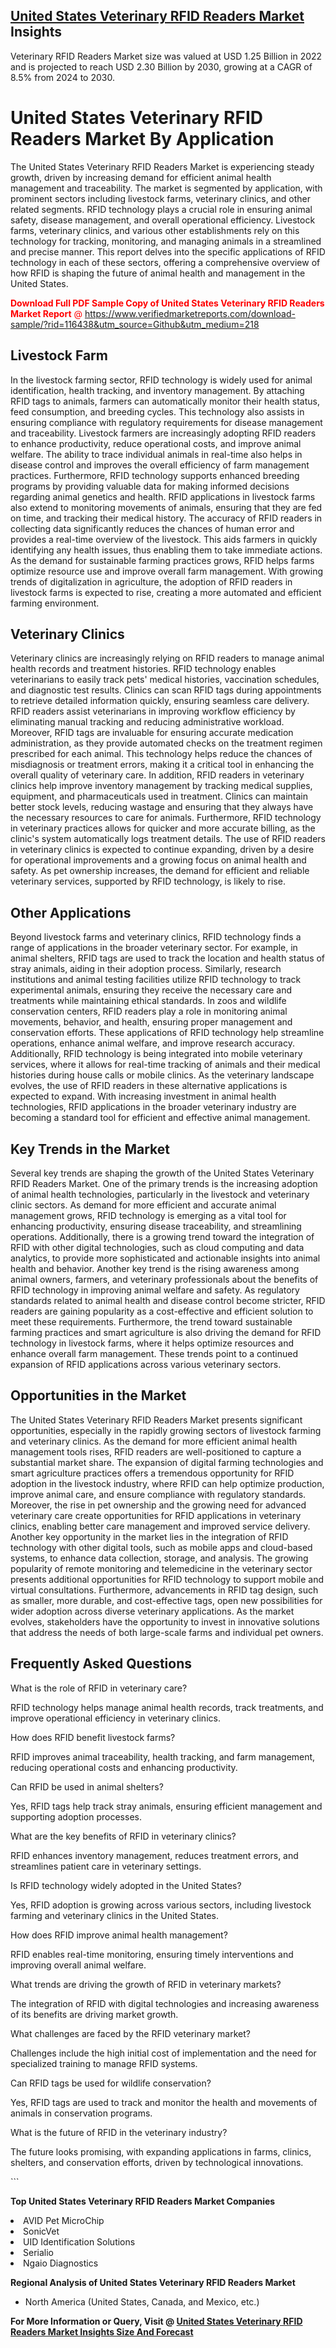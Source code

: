 <h2><a href="https://www.verifiedmarketreports.com/download-sample/?rid=116438&amp;utm_source=Github&amp;utm_medium=218" target="_blank">United States Veterinary RFID Readers Market</a> Insights</h2><p>Veterinary RFID Readers Market size was valued at USD 1.25 Billion in 2022 and is projected to reach USD 2.30 Billion by 2030, growing at a CAGR of 8.5% from 2024 to 2030.</p><p> <h1>United States Veterinary RFID Readers Market By Application</h1> <p>The United States Veterinary RFID Readers Market is experiencing steady growth, driven by increasing demand for efficient animal health management and traceability. The market is segmented by application, with prominent sectors including livestock farms, veterinary clinics, and other related segments. RFID technology plays a crucial role in ensuring animal safety, disease management, and overall operational efficiency. Livestock farms, veterinary clinics, and various other establishments rely on this technology for tracking, monitoring, and managing animals in a streamlined and precise manner. This report delves into the specific applications of RFID technology in each of these sectors, offering a comprehensive overview of how RFID is shaping the future of animal health and management in the United States. <p><span class=""><span style="color: #ff0000;"><strong>Download Full PDF Sample Copy of United States Veterinary RFID Readers Market Report</strong> @ </span><a href="https://www.verifiedmarketreports.com/download-sample/?rid=116438&amp;utm_source=Github&amp;utm_medium=218" target="_blank">https://www.verifiedmarketreports.com/download-sample/?rid=116438&amp;utm_source=Github&amp;utm_medium=218</a></span></p> </p> <h2>Livestock Farm</h2> <p>In the livestock farming sector, RFID technology is widely used for animal identification, health tracking, and inventory management. By attaching RFID tags to animals, farmers can automatically monitor their health status, feed consumption, and breeding cycles. This technology also assists in ensuring compliance with regulatory requirements for disease management and traceability. Livestock farmers are increasingly adopting RFID readers to enhance productivity, reduce operational costs, and improve animal welfare. The ability to trace individual animals in real-time also helps in disease control and improves the overall efficiency of farm management practices. Furthermore, RFID technology supports enhanced breeding programs by providing valuable data for making informed decisions regarding animal genetics and health. RFID applications in livestock farms also extend to monitoring movements of animals, ensuring that they are fed on time, and tracking their medical history. The accuracy of RFID readers in collecting data significantly reduces the chances of human error and provides a real-time overview of the livestock. This aids farmers in quickly identifying any health issues, thus enabling them to take immediate actions. As the demand for sustainable farming practices grows, RFID helps farms optimize resource use and improve overall farm management. With growing trends of digitalization in agriculture, the adoption of RFID readers in livestock farms is expected to rise, creating a more automated and efficient farming environment. <h2>Veterinary Clinics</h2> <p>Veterinary clinics are increasingly relying on RFID readers to manage animal health records and treatment histories. RFID technology enables veterinarians to easily track pets' medical histories, vaccination schedules, and diagnostic test results. Clinics can scan RFID tags during appointments to retrieve detailed information quickly, ensuring seamless care delivery. RFID readers assist veterinarians in improving workflow efficiency by eliminating manual tracking and reducing administrative workload. Moreover, RFID tags are invaluable for ensuring accurate medication administration, as they provide automated checks on the treatment regimen prescribed for each animal. This technology helps reduce the chances of misdiagnosis or treatment errors, making it a critical tool in enhancing the overall quality of veterinary care. In addition, RFID readers in veterinary clinics help improve inventory management by tracking medical supplies, equipment, and pharmaceuticals used in treatment. Clinics can maintain better stock levels, reducing wastage and ensuring that they always have the necessary resources to care for animals. Furthermore, RFID technology in veterinary practices allows for quicker and more accurate billing, as the clinic's system automatically logs treatment details. The use of RFID readers in veterinary clinics is expected to continue expanding, driven by a desire for operational improvements and a growing focus on animal health and safety. As pet ownership increases, the demand for efficient and reliable veterinary services, supported by RFID technology, is likely to rise. <h2>Other Applications</h2> <p>Beyond livestock farms and veterinary clinics, RFID technology finds a range of applications in the broader veterinary sector. For example, in animal shelters, RFID tags are used to track the location and health status of stray animals, aiding in their adoption process. Similarly, research institutions and animal testing facilities utilize RFID technology to track experimental animals, ensuring they receive the necessary care and treatments while maintaining ethical standards. In zoos and wildlife conservation centers, RFID readers play a role in monitoring animal movements, behavior, and health, ensuring proper management and conservation efforts. These applications of RFID technology help streamline operations, enhance animal welfare, and improve research accuracy. Additionally, RFID technology is being integrated into mobile veterinary services, where it allows for real-time tracking of animals and their medical histories during house calls or mobile clinics. As the veterinary landscape evolves, the use of RFID readers in these alternative applications is expected to expand. With increasing investment in animal health technologies, RFID applications in the broader veterinary industry are becoming a standard tool for efficient and effective animal management. <h2>Key Trends in the Market</h2> <p>Several key trends are shaping the growth of the United States Veterinary RFID Readers Market. One of the primary trends is the increasing adoption of animal health technologies, particularly in the livestock and veterinary clinic sectors. As demand for more efficient and accurate animal management grows, RFID technology is emerging as a vital tool for enhancing productivity, ensuring disease traceability, and streamlining operations. Additionally, there is a growing trend toward the integration of RFID with other digital technologies, such as cloud computing and data analytics, to provide more sophisticated and actionable insights into animal health and behavior. Another key trend is the rising awareness among animal owners, farmers, and veterinary professionals about the benefits of RFID technology in improving animal welfare and safety. As regulatory standards related to animal health and disease control become stricter, RFID readers are gaining popularity as a cost-effective and efficient solution to meet these requirements. Furthermore, the trend toward sustainable farming practices and smart agriculture is also driving the demand for RFID technology in livestock farms, where it helps optimize resources and enhance overall farm management. These trends point to a continued expansion of RFID applications across various veterinary sectors. <h2>Opportunities in the Market</h2> <p>The United States Veterinary RFID Readers Market presents significant opportunities, especially in the rapidly growing sectors of livestock farming and veterinary clinics. As the demand for more efficient animal health management tools rises, RFID readers are well-positioned to capture a substantial market share. The expansion of digital farming technologies and smart agriculture practices offers a tremendous opportunity for RFID adoption in the livestock industry, where RFID can help optimize production, improve animal care, and ensure compliance with regulatory standards. Moreover, the rise in pet ownership and the growing need for advanced veterinary care create opportunities for RFID applications in veterinary clinics, enabling better care management and improved service delivery. Another key opportunity in the market lies in the integration of RFID technology with other digital tools, such as mobile apps and cloud-based systems, to enhance data collection, storage, and analysis. The growing popularity of remote monitoring and telemedicine in the veterinary sector presents additional opportunities for RFID technology to support mobile and virtual consultations. Furthermore, advancements in RFID tag design, such as smaller, more durable, and cost-effective tags, open new possibilities for wider adoption across diverse veterinary applications. As the market evolves, stakeholders have the opportunity to invest in innovative solutions that address the needs of both large-scale farms and individual pet owners. <h2>Frequently Asked Questions</h2> <p>What is the role of RFID in veterinary care? </p> <p>RFID technology helps manage animal health records, track treatments, and improve operational efficiency in veterinary clinics.</p> <p>How does RFID benefit livestock farms? </p> <p>RFID improves animal traceability, health tracking, and farm management, reducing operational costs and enhancing productivity.</p> <p>Can RFID be used in animal shelters? </p> <p>Yes, RFID tags help track stray animals, ensuring efficient management and supporting adoption processes.</p> <p>What are the key benefits of RFID in veterinary clinics? </p> <p>RFID enhances inventory management, reduces treatment errors, and streamlines patient care in veterinary settings.</p> <p>Is RFID technology widely adopted in the United States? </p> <p>Yes, RFID adoption is growing across various sectors, including livestock farming and veterinary clinics in the United States.</p> <p>How does RFID improve animal health management? </p> <p>RFID enables real-time monitoring, ensuring timely interventions and improving overall animal welfare.</p> <p>What trends are driving the growth of RFID in veterinary markets? </p> <p>The integration of RFID with digital technologies and increasing awareness of its benefits are driving market growth.</p> <p>What challenges are faced by the RFID veterinary market? </p> <p>Challenges include the high initial cost of implementation and the need for specialized training to manage RFID systems.</p> <p>Can RFID tags be used for wildlife conservation? </p> <p>Yes, RFID tags are used to track and monitor the health and movements of animals in conservation programs.</p> <p>What is the future of RFID in the veterinary industry? </p> <p>The future looks promising, with expanding applications in farms, clinics, shelters, and conservation efforts, driven by technological innovations.</p> ```</p><p><strong>Top United States Veterinary RFID Readers Market Companies</strong></p><div data-test-id=""><p><li>AVID Pet MicroChip</li><li> SonicVet</li><li> UID Identification Solutions</li><li> Serialio</li><li> Ngaio Diagnostics</li></p><div><strong>Regional Analysis of&nbsp;United States Veterinary RFID Readers Market</strong></div><ul><li dir="ltr"><p dir="ltr">North America&nbsp;(United States, Canada, and Mexico, etc.)</p></li></ul><p><strong>For More Information or Query, Visit @&nbsp;</strong><strong><a href="https://www.verifiedmarketreports.com/product/global-veterinary-rfid-readers-market-report-history-and-forecast-2014-2025-breakdown-data-by-manufacturers-key-regions-types-and-application/?utm_source=Github&amp;utm_medium=218" target="_blank">United States Veterinary RFID Readers Market Insights Size And Forecast</a></strong></p></div>
